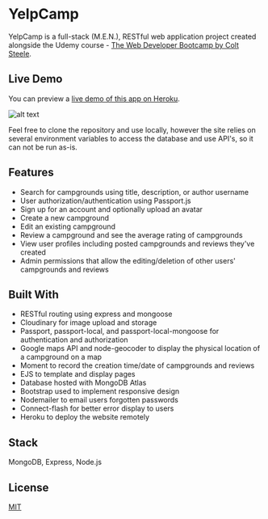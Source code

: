 
YelpCamp
========

YelpCamp is a full-stack (M.E.N.), RESTful web application project created alongside the Udemy course - [The Web Developer Bootcamp by Colt Steele](https://www.udemy.com/the-web-developer-bootcamp/).

Live Demo
---------
You can preview a [live demo of this app on Heroku](https://yelpcamp-isaac.herokuapp.com/).

![alt text](https://i.imgur.com/MvgCSc0.jpg "Landing Page")

Feel free to clone the repository and use locally, however the site relies on several environment variables to access the database and use API's, so it can not be run as-is.

Features
--------
* Search for campgrounds using title, description, or author username
* User authorization/authentication using Passport.js
* Sign up for an account and optionally upload an avatar
* Create a new campground
* Edit an existing campground
* Review a campground and see the average rating of campgrounds
* View user profiles including posted campgrounds and reviews they've created
* Admin permissions that allow the editing/deletion of other users' campgrounds and reviews

Built With
----------
* RESTful routing using express and mongoose
* Cloudinary for image upload and storage
* Passport, passport-local, and passport-local-mongoose for authentication and authorization
* Google maps API and node-geocoder to display the physical location of a campground on a map
* Moment to record the creation time/date of campgrounds and reviews
* EJS to template and display pages
* Database hosted with MongoDB Atlas
* Bootstrap used to implement responsive design
* Nodemailer to email users forgotten passwords
* Connect-flash for better error display to users
* Heroku to deploy the website remotely

Stack
-----
MongoDB, Express, Node.js

License
-------
[MIT](./LICENSE)